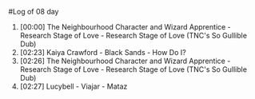 #Log of 08 day

1. [00:00] The Neighbourhood Character and Wizard Apprentice - Research Stage of Love - Research Stage of Love (TNC's So Gullible Dub)
1. [02:23] Kaiya Crawford - Black Sands - How Do I?
1. [02:26] The Neighbourhood Character and Wizard Apprentice - Research Stage of Love - Research Stage of Love (TNC's So Gullible Dub)
1. [02:27] Lucybell - Viajar - Mataz
